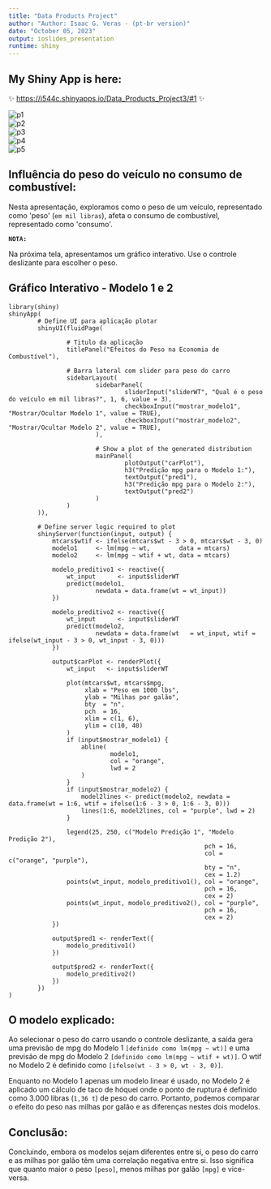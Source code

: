 ```yaml
---
title: "Data Products Project"
author: "Author: Isaac G. Veras - (pt-br version)"
date: "October 05, 2023"
output: ioslides_presentation
runtime: shiny
---
```

## My Shiny App is here:
✨ <https://i544c.shinyapps.io/Data_Products_Project3/#1> ✨

![p1](https://github.com/i544c/Data_Products_Project3/assets/104391905/2a6114dc-7d5b-41cb-b880-d98ed151fbba)  
![p2](https://github.com/i544c/Data_Products_Project3/assets/104391905/fd30bc19-dd8d-46db-a345-956072cc2ce9)  
![p3](https://github.com/i544c/Data_Products_Project3/assets/104391905/bb10d13a-9889-48d2-8242-d58b24fd5d36)  
![p4](https://github.com/i544c/Data_Products_Project3/assets/104391905/9058eef0-aa2d-4ac2-9a78-928e243c77a8)  
![p5](https://github.com/i544c/Data_Products_Project3/assets/104391905/a38daba7-c8db-4fa8-864c-f643c86c8487)  

## Influência do peso do veículo no consumo de combustível:

Nesta apresentação, exploramos como o peso de um veículo, representado como 'peso' (`em mil libras`), afeta o consumo de combustível, representado como 'consumo'.

**`NOTA:`**

Na próxima tela, apresentamos um gráfico interativo. Use o controle deslizante para escolher o peso.

## Gráfico Interativo - Modelo 1 e 2
```{r dir, echo=FALSE}
library(shiny)
shinyApp(
        # Define UI para aplicação plotar
        shinyUI(fluidPage(

                # Titulo da aplicação
                titlePanel("Efeitos do Peso na Economia de Combustível"),

                # Barra lateral com slider para peso do carro
                sidebarLayout(
                        sidebarPanel(
                                sliderInput("sliderWT", "Qual é o peso do veículo em mil libras?", 1, 6, value = 3),
                                checkboxInput("mostrar_modelo1", "Mostrar/Ocultar Modelo 1", value = TRUE),
                                checkboxInput("mostrar_modelo2", "Mostrar/Ocultar Modelo 2", value = TRUE),
                        ),

                        # Show a plot of the generated distribution
                        mainPanel(
                                plotOutput("carPlot"),
                                h3("Predição mpg para o Modelo 1:"),
                                textOutput("pred1"),
                                h3("Predição mpg para o Modelo 2:"),
                                textOutput("pred2")
                        )
                )
        )),

        # Define server logic required to plot
        shinyServer(function(input, output) {
            mtcars$wtif <- ifelse(mtcars$wt - 3 > 0, mtcars$wt - 3, 0)
            modelo1     <- lm(mpg ~ wt,        data = mtcars)
            modelo2     <- lm(mpg ~ wtif + wt, data = mtcars)

            modelo_preditivo1 <- reactive({
                wt_input      <- input$sliderWT
                predict(modelo1,
                        newdata = data.frame(wt = wt_input))
            })

            modelo_preditivo2 <- reactive({
                wt_input      <- input$sliderWT
                predict(modelo2,
                        newdata = data.frame(wt   = wt_input, wtif = ifelse(wt_input - 3 > 0, wt_input - 3, 0)))
            })

            output$carPlot <- renderPlot({
                wt_input   <- input$sliderWT

                plot(mtcars$wt, mtcars$mpg,
                     xlab = "Peso em 1000 lbs",
                     ylab = "Milhas por galão",
                     bty  = "n",
                     pch  = 16,
                     xlim = c(1, 6),
                     ylim = c(10, 40)
                )
                if (input$mostrar_modelo1) {
                    abline(
                            modelo1,
                            col = "orange",
                            lwd = 2
                    )
                }
                if (input$mostrar_modelo2) {
                    model2lines <- predict(modelo2, newdata = data.frame(wt = 1:6, wtif = ifelse(1:6 - 3 > 0, 1:6 - 3, 0)))
                    lines(1:6, model2lines, col = "purple", lwd = 2)
                }

                legend(25, 250, c("Modelo Predição 1", "Modelo Predição 2"),
                                                      pch = 16,
                                                      col = c("orange", "purple"),
                                                      bty = "n",
                                                      cex = 1.2)
                points(wt_input, modelo_preditivo1(), col = "orange",
                                                      pch = 16,
                                                      cex = 2)
                points(wt_input, modelo_preditivo2(), col = "purple",
                                                      pch = 16,
                                                      cex = 2)
            })

            output$pred1 <- renderText({
                modelo_preditivo1()
            })

            output$pred2 <- renderText({
                modelo_preditivo2()
            })
        })
)

```

## O modelo explicado:
Ao selecionar o peso do carro usando o controle deslizante, a saída gera uma previsão de mpg do Modelo 1 `[definido como lm(mpg ~ wt)]` e uma previsão de mpg do Modelo 2 `[definido como lm(mpg ~ wtif + wt)]`. O wtif no Modelo 2 é definido como `[ifelse(wt - 3 > 0, wt - 3, 0)]`.

Enquanto no Modelo 1 apenas um modelo linear é usado, no Modelo 2 é aplicado um cálculo de taco de hóquei onde o ponto de ruptura é definido como 3.000 libras (`1,36 t`) de peso do carro. Portanto, podemos comparar o efeito do peso nas milhas por galão e as diferenças nestes dois modelos.

## Conclusão:
Concluindo, embora os modelos sejam diferentes entre si, o peso do carro e as milhas por galão têm uma correlação negativa entre si. Isso significa que quanto maior o peso `[peso]`, menos milhas por galão `[mpg]` e vice-versa.
